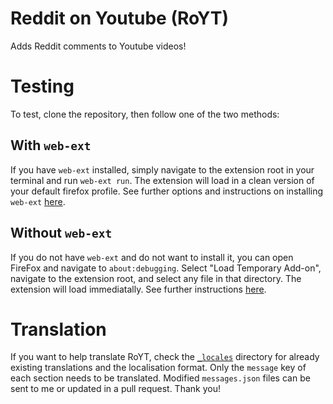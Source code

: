 Reddit on Youtube (RoYT)
=========

Adds Reddit comments to Youtube videos!

# Testing
To test, clone the repository, then follow one of the two methods:

## With `web-ext`
If you have `web-ext` installed, simply navigate to the extension root in your terminal and run `web-ext run`. The extension will load in a clean version of your default firefox profile. See further options and instructions on installing `web-ext` [here](https://developer.mozilla.org/en-US/Add-ons/WebExtensions/Getting_started_with_web-ext).

## Without `web-ext`
If you do not have `web-ext` and do not want to install it, you can open FireFox and navigate to `about:debugging`. Select "Load Temporary Add-on", navigate to the extension root, and select any file in that directory. The extension will load immediatally. See further instructions [here](https://developer.mozilla.org/en-US/Add-ons/WebExtensions/Temporary_Installation_in_Firefox).

# Translation
If you want to help translate RoYT, check the [`_locales`](https://github.com/mustafakalash/royt/tree/master/_locales) directory for already existing translations and the localisation format. Only the `message` key of each section needs to be translated. Modified `messages.json` files can be sent to me or updated in a pull request. Thank you!
